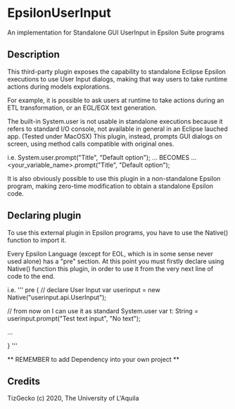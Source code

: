# EpsilonUserInput
An implementation for Standalone GUI UserInput in Epsilon Suite programs

## Description
This third-party plugin exposes the capability to standalone Eclipse Epsilon executions to use User Input dialogs, making that way users to take runtime actions during models explorations.

For example, it is possible to ask users at runtime to take actions during an ETL transformation, or an EGL/EGX text generation.

The built-in System.user is not usable in standalone executions because it refers to standard I/O console, not available in general in an Eclipse lauched app. (Tested under MacOSX)
This plugin, instead, prompts GUI dialogs on screen, using method calls compatible with original ones.

i.e. System.user.prompt("Title", "Default option");
            ... BECOMES ...
     <your_variable_name>.prompt("Title", "Default option");
     
It is also obviously possible to use this plugin in a non-standalone Epsilon program, making zero-time modification to obtain a standalone Epsilon code.

## Declaring plugin
To use this external plugin in Epsilon programs, you have to use the Native() function to import it.

Every Epsilon Language (except for EOL, which is in some sense never used alone) has a "pre" section. At this point you must firstly declare using Native() function this plugin, in order to use it from the very next line of code to the end.

i.e.
'''
pre {
  // declare User Input
  var userinput = new Native("userinput.api.UserInput");
  
  // from now on I can use it as standard System.user
  var t: String = userinput.prompt("Test text input", "No text");
  
  ...

}
'''

** REMEMBER to add Dependency into your own project **

## Credits
TizGecko (c) 2020, The University of L'Aquila
